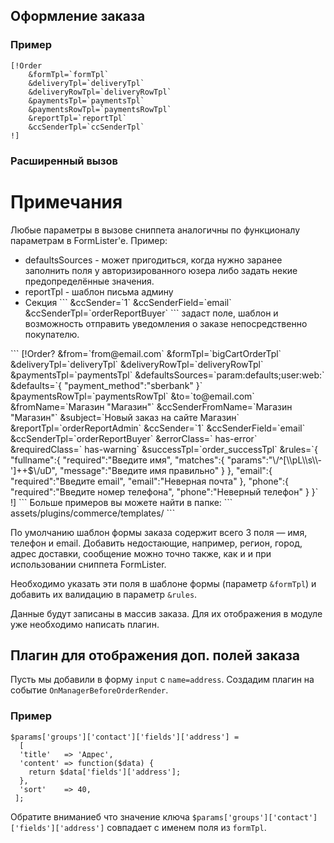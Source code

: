 ## Оформление заказа ##

### Пример ###
```
[!Order
    &formTpl=`formTpl`
    &deliveryTpl=`deliveryTpl`
    &deliveryRowTpl=`deliveryRowTpl`
    &paymentsTpl=`paymentsTpl`
    &paymentsRowTpl=`paymentsRowTpl`
    &reportTpl=`reportTpl`
    &ccSenderTpl=`ccSenderTpl`
!]
```
### Расширенный вызов
# Примечания #
Любые параметры в вызове сниппета аналогичны по функционалу параметрам в FormLister'е.
Пример:
<ul>
    <li>defaultsSources - может пригодиться, когда нужно заранее заполнить поля у авторизированного юзера либо задать некие предопределённые значения.</li>
    <li>reportTpl - шаблон письма админу</li>
    <li>Секция
```
&ccSender=`1`
&ccSenderField=`email`
&ccSenderTpl=`orderReportBuyer`
```
задаст поле, шаблон и возможность отправить уведомления о заказе непосредственно покупателю.
    </li>
    </ul>
```
[!Order?
&from=`from@email.com`
&formTpl=`bigCartOrderTpl`
&deliveryTpl=`deliveryTpl`
&deliveryRowTpl=`deliveryRowTpl`
&paymentsTpl=`paymentsTpl`
&defaultsSources=`param:defaults;user:web:`
&defaults=`{
"payment_method":"sberbank"
}`
&paymentsRowTpl=`paymentsRowTpl`
&to=`to@email.com`
&fromName=`Магазин "Магазин"`
&ccSenderFromName=`Магазин "Магазин"`					
&subject=`Новый заказ на сайте Магазин`
&reportTpl=`orderReportAdmin`
&ccSender=`1`
&ccSenderField=`email`
&ccSenderTpl=`orderReportBuyer`
&errorClass=` has-error`
&requiredClass=` has-warning`
&successTpl=`order_successTpl`
&rules=`{
"fullname":{
"required":"Введите имя",
"matches":{
"params":"\/^[\\pL\\s\\-']++$\/uD",
"message":"Введите имя правильно"
}
},
"email":{
"required":"Введите email",
"email":"Неверная почта"
},
"phone":{
"required":"Введите номер телефона",
"phone":"Неверный телефон"
}
}`
!]
```
Больше примеров вы можете найти в папке:
```
assets/plugins/commerce/templates/
```

По умолчанию шаблон формы заказа содержит всего 3 поля — имя, телефон и email. Добавить недостающие, например, регион, город, адрес доставки, сообщение можно точно также, как и и при использовании сниппета FormLister.

Необходимо указать эти поля в шаблоне формы (параметр `&formTpl`) и добавить их валидацию в параметр `&rules`.

Данные будут записаны в массив заказа. Для их отображения в модуле уже необходимо написать плагин.

## Плагин для отображения доп. полей заказа ##
Пусть мы добавили в форму `input` с `name=address`.
Создадим плагин на событие `OnManagerBeforeOrderRender`.

### Пример ###
```
$params['groups']['contact']['fields']['address'] = 
  [
  'title'   => 'Адрес',
  'content' => function($data) {
    return $data['fields']['address'];
  },
  'sort'    => 40,
 ];
 ```
Обратите вниманиеб что значение ключа `$params['groups']['contact']['fields']['address']` совпадает с именем поля из `formTpl`.
